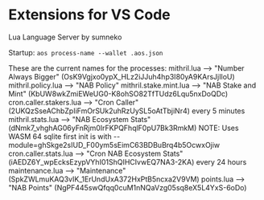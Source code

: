 # Extensions for VS Code

Lua Language Server by sumneko

Startup:
`aos process-name --wallet .aos.json`

These are the current names for the processes:
mithril.lua --> "Number Always Bigger" (OsK9Vgjxo0ypX_HLz2iJJuh4hp3I80yA9KArsJjIloU)
mithril.policy.lua --> "NAB Policy"
mithril.stake.mint.lua --> "NAB Stake and Mint" (KbUW8wkZmiEWeUG0-K8ohSO82TfTUdz6Lqu5nxDoQDc)
cron.caller.stakers.lua --> "Cron Caller" (2UKQzSseAChbZpIiFmOrSUk2uhRzUySL5oAtTbjiNr4) every 5 minutes
mithril.stats.lua --> "NAB Ecosystem Stats" (dNmk7_vhghAG06yFnRjm0IrFKPQFhqlF0pU7Bk3RmkM) NOTE: Uses WASM 64 sqlite first init is with --module=ghSkge2sIUD_F00ym5sEimC63BDBuBrq4b5OcwxOjiw
cron.caller.stats.lua --> "Cron NAB Ecosystem Stats" (iAEDZ6Y_wpEcksEzypVYhI01ShQIHCIvwEQ7NA3-2KA) every 24 hours
maintenance.lua --> "Maintenance" (SpkZWLmuKAQ3vIK_1ErUndUxA372HxPtB5ncxa2V9VM)
points.lua --> "NAB Points" (NgPF445swQfqq0cuM1nNQaVzg05sq8eX5L4YxS-6oDo)
